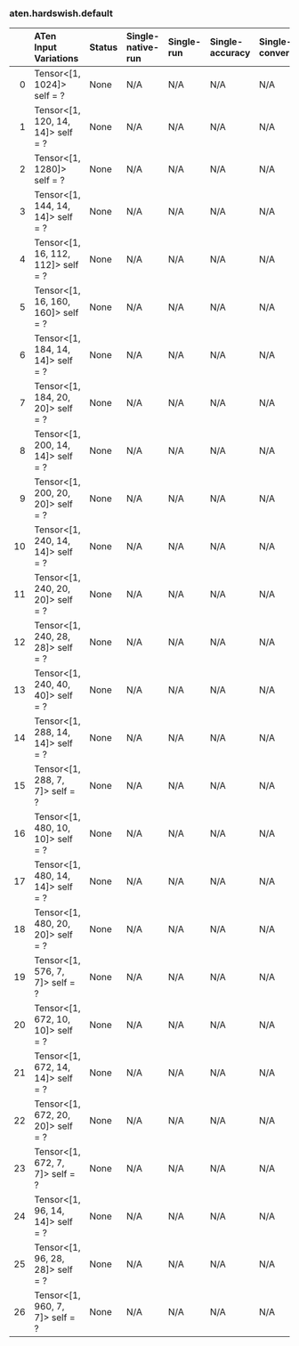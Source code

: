 ### aten.hardswish.default
|    | ATen Input Variations              | Status   | Single-native-run   | Single-run   | Single-accuracy   | Single-converted   |
|---:|:-----------------------------------|:---------|:--------------------|:-------------|:------------------|:-------------------|
|  0 | Tensor<[1, 1024]> self = ?         | None     | N/A                 | N/A          | N/A               | N/A                |
|  1 | Tensor<[1, 120, 14, 14]> self = ?  | None     | N/A                 | N/A          | N/A               | N/A                |
|  2 | Tensor<[1, 1280]> self = ?         | None     | N/A                 | N/A          | N/A               | N/A                |
|  3 | Tensor<[1, 144, 14, 14]> self = ?  | None     | N/A                 | N/A          | N/A               | N/A                |
|  4 | Tensor<[1, 16, 112, 112]> self = ? | None     | N/A                 | N/A          | N/A               | N/A                |
|  5 | Tensor<[1, 16, 160, 160]> self = ? | None     | N/A                 | N/A          | N/A               | N/A                |
|  6 | Tensor<[1, 184, 14, 14]> self = ?  | None     | N/A                 | N/A          | N/A               | N/A                |
|  7 | Tensor<[1, 184, 20, 20]> self = ?  | None     | N/A                 | N/A          | N/A               | N/A                |
|  8 | Tensor<[1, 200, 14, 14]> self = ?  | None     | N/A                 | N/A          | N/A               | N/A                |
|  9 | Tensor<[1, 200, 20, 20]> self = ?  | None     | N/A                 | N/A          | N/A               | N/A                |
| 10 | Tensor<[1, 240, 14, 14]> self = ?  | None     | N/A                 | N/A          | N/A               | N/A                |
| 11 | Tensor<[1, 240, 20, 20]> self = ?  | None     | N/A                 | N/A          | N/A               | N/A                |
| 12 | Tensor<[1, 240, 28, 28]> self = ?  | None     | N/A                 | N/A          | N/A               | N/A                |
| 13 | Tensor<[1, 240, 40, 40]> self = ?  | None     | N/A                 | N/A          | N/A               | N/A                |
| 14 | Tensor<[1, 288, 14, 14]> self = ?  | None     | N/A                 | N/A          | N/A               | N/A                |
| 15 | Tensor<[1, 288, 7, 7]> self = ?    | None     | N/A                 | N/A          | N/A               | N/A                |
| 16 | Tensor<[1, 480, 10, 10]> self = ?  | None     | N/A                 | N/A          | N/A               | N/A                |
| 17 | Tensor<[1, 480, 14, 14]> self = ?  | None     | N/A                 | N/A          | N/A               | N/A                |
| 18 | Tensor<[1, 480, 20, 20]> self = ?  | None     | N/A                 | N/A          | N/A               | N/A                |
| 19 | Tensor<[1, 576, 7, 7]> self = ?    | None     | N/A                 | N/A          | N/A               | N/A                |
| 20 | Tensor<[1, 672, 10, 10]> self = ?  | None     | N/A                 | N/A          | N/A               | N/A                |
| 21 | Tensor<[1, 672, 14, 14]> self = ?  | None     | N/A                 | N/A          | N/A               | N/A                |
| 22 | Tensor<[1, 672, 20, 20]> self = ?  | None     | N/A                 | N/A          | N/A               | N/A                |
| 23 | Tensor<[1, 672, 7, 7]> self = ?    | None     | N/A                 | N/A          | N/A               | N/A                |
| 24 | Tensor<[1, 96, 14, 14]> self = ?   | None     | N/A                 | N/A          | N/A               | N/A                |
| 25 | Tensor<[1, 96, 28, 28]> self = ?   | None     | N/A                 | N/A          | N/A               | N/A                |
| 26 | Tensor<[1, 960, 7, 7]> self = ?    | None     | N/A                 | N/A          | N/A               | N/A                |

